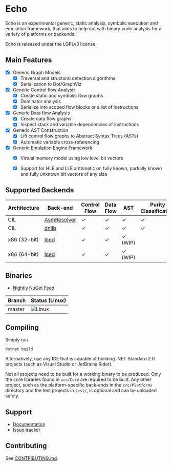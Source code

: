 # Echo

Echo is an experimental generic, static analysis, symbolic execution and emulation framework, that aims to help out with binary code analysis for a variety of platforms or backends.

Echo is released under the LGPLv3 license.


## Main Features

- [x] Generic Graph Models
  - [x] Traversal and structural detection algorithms
  - [x] Serialization to Dot/GraphViz
- [x] Generic Control flow Analysis
    - [x] Create static and symbolic flow graphs
    - [x] Dominator analysis
    - [x] Serialize into scoped flow blocks or a list of instructions
- [x] Generic Data flow Analysis
    - [x] Create data flow graphs
    - [x] Inspect stack and variable dependencies of instructions
- [x] Generic AST Construction
    - [x] Lift control flow graphs to Abstract Syntax Trees (ASTs)
    - [x] Automatic variable cross-referencing
- [x] Generic Emulation Engine Framework
  - [x] Virtual memory model using low level bit vectors
  - [x] Support for HLE and LLE arithmetic on fully known, partially known and fully unknown bit vectors of any size


## Supported Backends

| Architecture | Back-end                                                | Control Flow | Data Flow | AST     | Purity Classification | Emulation |
|--------------|---------------------------------------------------------|--------------|-----------|---------|-----------------------|-----------|
| CIL          | [AsmResolver](https://github.com/Washi1337/AsmResolver) | ✓            | ✓         | ✓       | ✓                     | ✓ (WIP)   |
| CIL          | [dnlib](https://github.com/0xd4d/dnlib)                 | ✓            | ✓         | ✓       | ✓                     |           |
| x86 (32-bit) | [Iced](https://github.com/icedland/iced)                | ✓            | ✓         | ✓ (WIP) |                       |           |
| x86 (64-bit) | [Iced](https://github.com/icedland/iced)                | ✓            | ✓         | ✓ (WIP) |                       |           |


## Binaries

- [Nightly NuGet Feed](https://nuget.washi.dev/)

| Branch | Status (Linux)                                                                  |
|--------|---------------------------------------------------------------------------------|
| master | ![Linux](https://github.com/Washi1337/Echo/workflows/Linux/badge.svg)           |


## Compiling

Simply run 

```
dotnet build
```

Alternatively, use any IDE that is capable of building .NET Standard 2.0 projects (such as Visual Studio or JetBrains Rider).

Not all projects need to be built for a working binary to be produced. Only the core libraries found in `src/Core` are required to be built. Any other project, such as the platform-specific back-ends in the `src/Platforms` directory and the test projects in `test/`, is optional and can be unloaded safely.


## Support

- [Documentation](https://docs.washi.dev/echo)
- [Issue tracker](https://github.com/Washi1337/Echo/issues)


## Contributing

See [CONTRIBUTING.md](CONTRIBUTING.md).

